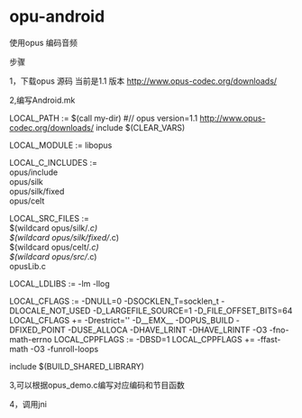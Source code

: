 opu-android
===========

使用opus 编码音频


步骤

1，下载opus 源码 当前是1.1 版本 http://www.opus-codec.org/downloads/

2,编写Android.mk

LOCAL_PATH := $(call my-dir)
#// opus version=1.1  http://www.opus-codec.org/downloads/
include $(CLEAR_VARS)

LOCAL_MODULE        := libopus

LOCAL_C_INCLUDES    := \
    opus/include \
	opus/silk \
	opus/silk/fixed \
	opus/celt
	
LOCAL_SRC_FILES     := \
	$(wildcard opus/silk/*.c) \
	$(wildcard opus/silk/fixed/*.c) \
	$(wildcard opus/celt/*.c) \
	$(wildcard opus/src/*.c) \
	opusLib.c
    
    
LOCAL_LDLIBS        := -lm -llog

LOCAL_CFLAGS        := -DNULL=0 -DSOCKLEN_T=socklen_t -DLOCALE_NOT_USED -D_LARGEFILE_SOURCE=1 -D_FILE_OFFSET_BITS=64
LOCAL_CFLAGS    += -Drestrict='' -D__EMX__ -DOPUS_BUILD -DFIXED_POINT -DUSE_ALLOCA -DHAVE_LRINT -DHAVE_LRINTF -O3 -fno-math-errno
LOCAL_CPPFLAGS      := -DBSD=1 
LOCAL_CPPFLAGS          += -ffast-math -O3 -funroll-loops

include $(BUILD_SHARED_LIBRARY)


3,可以根据opus_demo.c编写对应编码和节目函数


4，调用jni


